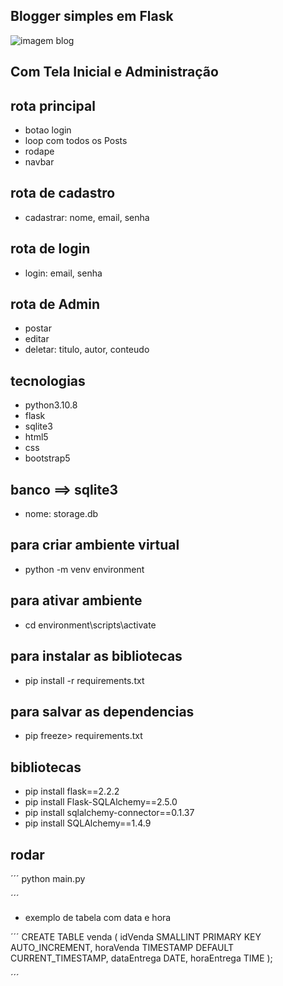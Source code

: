 ## Blogger simples em Flask
<div><img src='https://www.criarsite.online/wp-content/uploads/2017/09/blog.png' alt='imagem blog' whidh='50px'health='70px' </img></div>

## Com Tela Inicial e Administração

## rota principal
- botao login
- loop com todos os Posts
- rodape 
- navbar

## rota de cadastro
- cadastrar: nome, email, senha

## rota de login
- login: email, senha

## rota de Admin
- postar
- editar 
- deletar: titulo, autor, conteudo


## tecnologias
- python3.10.8 
- flask
- sqlite3
- html5 
- css 
- bootstrap5 


## banco ==> sqlite3
- nome: storage.db


## para criar ambiente virtual
* python -m venv environment
## para ativar ambiente
* cd environment\scripts\activate
## para instalar as bibliotecas
* pip install -r requirements.txt
## para salvar as dependencias
* pip freeze> requirements.txt


## bibliotecas

- pip install flask==2.2.2
- pip install Flask-SQLAlchemy==2.5.0
- pip install sqlalchemy-connector==0.1.37
- pip install SQLAlchemy==1.4.9


## rodar

´´´
python main.py

´´´



* exemplo  de tabela com data e hora 

´´´
CREATE TABLE venda (
  idVenda SMALLINT PRIMARY KEY AUTO_INCREMENT,
  horaVenda TIMESTAMP DEFAULT CURRENT_TIMESTAMP,
  dataEntrega DATE,
  horaEntrega TIME
);    

´´´
